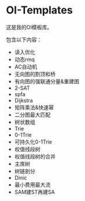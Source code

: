 # OI-Templates

这是我的OI模板库。

包含以下内容：

* 读入优化
* 动态rmq
* AC自动机
* 无向图的割顶和桥
* 有向图的强联通分量&重建图
* 2-SAT
* spfa
* Dijkstra
* 矩阵乘法&快速幂
* 二分图最大匹配
* 树状数组
* Trie
* 0-1Trie
* 可持久化0-1Trie
* 权值线段树
* 权值线段树的合并
* 主席树
* 树链剖分
* Dinic
* 最小费用最大流
* SAM建ST再建SA
